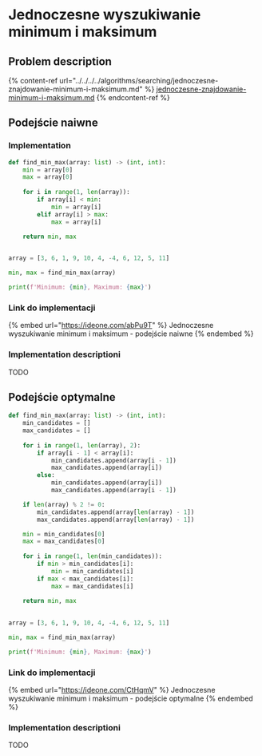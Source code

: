 # Jednoczesne wyszukiwanie minimum i maksimum

## Problem description

{% content-ref url="../../../../algorithms/searching/jednoczesne-znajdowanie-minimum-i-maksimum.md" %}
[jednoczesne-znajdowanie-minimum-i-maksimum.md](../../../../algorithms/searching/jednoczesne-znajdowanie-minimum-i-maksimum.md)
{% endcontent-ref %}

## Podejście naiwne

### Implementation

```python
def find_min_max(array: list) -> (int, int):
    min = array[0]
    max = array[0]
    
    for i in range(1, len(array)):
        if array[i] < min:
            min = array[i]
        elif array[i] > max:
            max = array[i]

    return min, max
    

array = [3, 6, 1, 9, 10, 4, -4, 6, 12, 5, 11]

min, max = find_min_max(array)

print(f'Minimum: {min}, Maximum: {max}')
```

### Link do implementacji

{% embed url="https://ideone.com/abPu9T" %}
Jednoczesne wyszukiwanie minimum i maksimum - podejście naiwne
{% endembed %}

### Implementation descriptioni

TODO

## Podejście optymalne

```python
def find_min_max(array: list) -> (int, int):
    min_candidates = []
    max_candidates = []
    
    for i in range(1, len(array), 2):
        if array[i - 1] < array[i]:
            min_candidates.append(array[i - 1])
            max_candidates.append(array[i])
        else:
            min_candidates.append(array[i])
            max_candidates.append(array[i - 1])

    if len(array) % 2 != 0:
        min_candidates.append(array[len(array) - 1])
        max_candidates.append(array[len(array) - 1])

    min = min_candidates[0]
    max = max_candidates[0]
    
    for i in range(1, len(min_candidates)):
        if min > min_candidates[i]:
            min = min_candidates[i]
        if max < max_candidates[i]:
            max = max_candidates[i]

    return min, max
    
    
array = [3, 6, 1, 9, 10, 4, -4, 6, 12, 5, 11]

min, max = find_min_max(array)

print(f'Minimum: {min}, Maximum: {max}')
```

### Link do implementacji

{% embed url="https://ideone.com/CtHqmV" %}
Jednoczesne wyszukiwanie minimum i maksimum - podejście optymalne
{% endembed %}

### Implementation descriptioni

TODO
